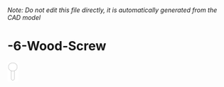 ###### Note: Do not edit this file directly, it is automatically generated from the CAD model

# -6-Wood-Screw

![](/project.svg)



 

